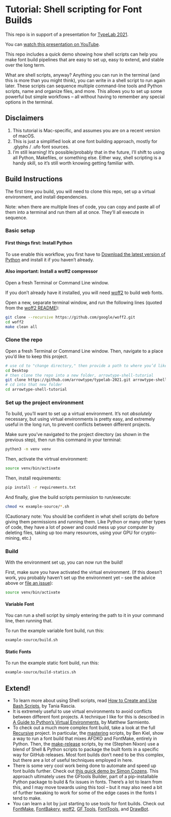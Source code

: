 # Tutorial: Shell scripting for Font Builds

This repo is in support of a presentation for [TypeLab 2021](https://2021.typographics.com/typelab#1188).

You can [watch this presentation on YouTube](https://youtu.be/yj_YznWx3SQ).

This repo includes a quick demo showing how shell scripts can help you make font build pipelines that are easy to set up, easy to extend, and stable over the long term. 

What are shell scripts, anyway? Anything you can run in the terminal (and this is more than you might think), you can write in a shell script to run again later. These scripts can sequence multiple command-line tools and Python scripts, name and organize files, and more. This allows you to set up some powerful but simple workflows – all without having to remember any special options in the terminal.

## Disclaimers

1. This tutorial is Mac-specific, and assumes you are on a recent version of macOS.
2. This is just a simplified look at one font building approach, mostly for .glyphs / .ufo font sources.
3. I’m still learning! It’s possible/probably that in the future, I’ll shift to using all Python, Makefiles, or something else. Either way, shell scripting is a handy skill, so it’s still worth knowing getting familiar with.

## Build Instructions

The first time you build, you will need to clone this repo, set up a virtual environment, and install dependencies.

Note: when there are multiple lines of code, you can copy and paste all of them into a terminal and run them all at once. They’ll all execute in sequence.

### Basic setup

#### First things first: Install Python

To use enable this workflow, you first have to [Download the latest version of Python](http://python.org/download/) and install it if you haven’t already.

#### Also important: Install a woff2 compressor

Open a fresh Terminal or Command Line window.

If you don’t already have it installed, you will need [woff2](https://github.com/google/woff2) to build web fonts.

Open a new, separate terminal window, and run the following lines (quoted from the [woff2 README](https://github.com/google/woff2/blob/a0d0ed7da27b708c0a4e96ad7a998bddc933c06e/README.md)):

```bash
git clone --recursive https://github.com/google/woff2.git
cd woff2
make clean all
```

### Clone the repo

Open a fresh Terminal or Command Line window. Then, navigate to a place you’d like to keep this project.

```bash
# use cd to "change directory," then provide a path to where you’d like this project to download
cd Desktop
# then clone the repo into a new folder, arrowtype-shell-tutorial
git clone https://github.com/arrowtype/typelab-2021.git arrowtype-shell-tutorial
# cd into that new folder
cd arrowtype-shell-tutorial
```

### Set up the project environment

To build, you’ll want to set up a virtual environment. It’s not *absolutely* necessary, but using virtual environments is pretty easy, and extremely useful in the long run, to prevent conflicts between different projects. 

Make sure you’ve navigated to the project directory (as shown in the previous step), then run this command in your terminal:

```bash
python3 -m venv venv
```

Then, activate the virtrual environment:

```bash
source venv/bin/activate
```

Then, install requirements:

```bash
pip install -r requirements.txt
```

And finally, give the build scripts permission to run/execute:

```bash
chmod +x example-source/*.sh
```

(Cautionary note: You should be confident in what shell scripts do before giving them permissions and running them. Like Python or many other types of code, they have a lot of power and could mess up your computer by deleting files, taking up too many resources, using your GPU for crypto-mining, etc.)

### Build

With the environment set up, you can now run the build!

First, make sure you have activated the virtual environment. (If this doesn’t work, you probably haven’t set up the environment yet – see the advice above or [file an issue](https://github.com/arrowtype/typelab-2021/issues)):

```bash
source venv/bin/activate
```

#### Variable Font

You can run a shell script by simply entering the path to it in your command line, then running that.

To run the example variable font build, run this:

```bash
example-source/build.sh
```

#### Static Fonts

To run the example static font build, run this:

```bash
example-source/build-statics.sh
```

## Extend!

- To learn more about using Shell scripts, read [How to Create and Use Bash Scripts](https://www.taniarascia.com/how-to-create-and-use-bash-scripts/), by Tania Rascia.
- It is extremely useful to use virtual environments to avoid conflicts between different font projects. A technique I like for this is described in [A Guide to Python’s Virtual Environments](https://towardsdatascience.com/virtual-environments-104c62d48c54), by Matthew Sarmiento.
- To check out a much more complex font build, take a look at the full [Recursive](https://github.com/arrowtype/recursive) project. In particular, the [mastering](https://github.com/arrowtype/recursive/tree/728ced98fe7acc4756388fc937af43e61012d838/mastering) scripts, by Ben Kiel, show a way to run a font build that mixes AFDKO and FontMake, entirely in Python. Then, the [make-release](https://github.com/arrowtype/recursive/blob/728ced98fe7acc4756388fc937af43e61012d838/src/build-scripts/make-release/00-prep-release.sh) scripts, by me (Stephen Nixon) use a blend of Shell & Python scripts to package the built fonts in a specific way for GitHub releases. Most font builds don’t need to be this complex, but there are a lot of useful techniques employed in here.
- There is some very cool work being done to automate and speed up font builds further. Check out [this quick demo by Simon Cozens](https://twitter.com/simoncozens/status/1405267459028905984?s=20). This approach ultimately uses the GFtools Builder, part of a pip-installable Python package to build & fix issues in fonts. There’s a lot to learn from this, and I may move towards using this tool – but it may also need a bit of further tweaking to work for some of the edge cases in the fonts I tend to make.
- You can learn a lot by just starting to use tools for font builds. Check out [FontMake](https://github.com/googlefonts/fontmake), [FontBakery](https://github.com/googlefonts/fontbakery/), [woff2](https://github.com/google/woff2), [GF Tools](https://github.com/googlefonts/gftools), [FontTools](https://github.com/fonttools/fonttools), and [DrawBot](https://www.drawbot.com/).
